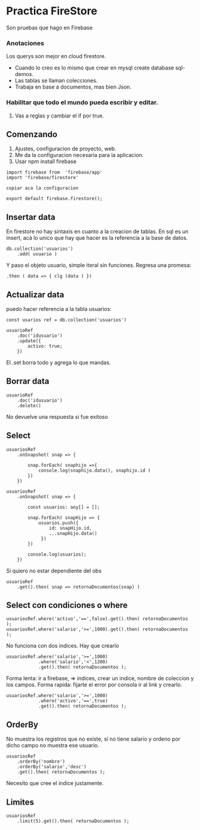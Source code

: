 # Practica FireStore
 Son pruebas que hago en Firebase


### Anotaciones

Los querys son mejor en cloud firestore.  

* Cuando lo creo es lo mismo que crear en mysql create database sql-demos.
* Las tablas se llaman colecciones.
* Trabaja en base a documentos, mas bien Json.



### Habilitar que todo el mundo pueda escribir y editar. 
1. Vas a reglas y cambiar el if por true.

## Comenzando
1. Ajustes, configuracion de proyecto, web.
2. Me da la configuracion necesaria para la aplicacion.
3. Usar npm install firebase

```
import firebase from  'firebase/app'
import 'firebase/firestore'

copiar aca la configuracion

export default firebase.firestore();
```



## Insertar data

En firestore no hay sintaxis en cuanto a la creacion de tablas.
En sql es un insert, acá lo unico que hay que hacer es la referencia a la base de datos.

```
db.collection('usuarios')
    .add( usuario )
```

Y paso el objeto usuario, simple iteral sin funciones. Regresa una promesa: 

```
.then ( data => { clg (data ) })
```
## Actualizar data

puedo hacer referencia a la tabla usuarios:

```
const usarios ref = db.collection('usuarios')

usuarioRef
    .doc('idusuario')
    .update({
        activo: true;
    })
```


El .set borra todo y agrega lo que mandas.


## Borrar data


```
usuarioRef
    .doc('idusuario')
    .delete()
```

No devuelve una respuesta si fue exitoso


## Select

```
usuariosRef
    .onSnapshot( snap => {
        
        snap.forEach( snaphijo =>{
            console.log(snaphijo.data(), snaphijo.id )
        })   
    })

usuariosRef
    .onSnapshot( snap => {

        const usuarios: any[] = [];

        snap.forEach( snapHijo => {
            usuarios.push({
                id: snapHijo.id,
                ...snapHijo.data()
             })
        })   
        
        console.log(usuarios);
    })
```

Si quiero no estar dependiente del obs

```
usuarioRef
    .get().then( snap => retornaDocumentos(snap) )
```

## Select con condiciones o where

```
usuariosRef.where('activo','==',false).get().then( retornaDocumentos );
usuariosRef.where('salario','>=',1000).get().then( retornaDocumentos );
```
No funciona con dos indices. Hay que crearlo
```
usuariosRef.where('salario','>=',1000)
            .where('salario','<',1200)
            .get().then( retornaDocumentos );
```



Forma lenta: ir a firebase, => indices, crear un indice, nombre de coleccion y los campos.
Forma rapida: fijarte el error por consola ir al link y crearlo.

```
usuariosRef.where('salario','>=',1000)
            .where('activo','==',true)
            .get().then( retornaDocumentos );
```


## OrderBy 

No muestra los registros que no existe, si no tiene salario y ordeno por dicho campo no muestra ese usuario.

```
usuariosRef
    .orderBy('nombre')
    .orderBy('salario','desc')
    .get().then( retornaDocumentos );
```

Necesito que cree el indice justamente.


## Limites
```
usuariosRef
    .limit(5).get().then( retornaDocumentos );
```
